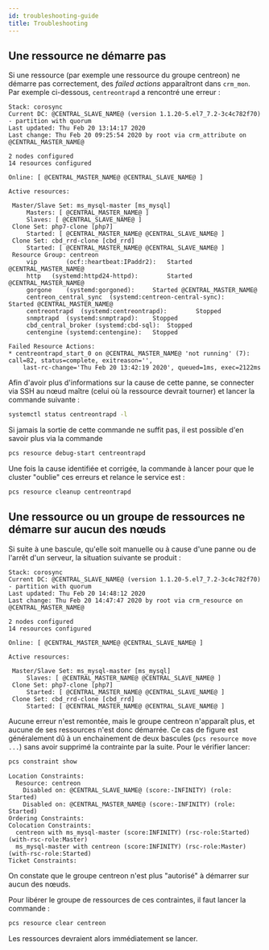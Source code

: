 ```yaml
---
id: troubleshooting-guide
title: Troubleshooting
---
```


## Une ressource ne démarre pas 

Si une ressource (par exemple une ressource du groupe centreon) ne démarre pas correctement, des *failed actions* apparaîtront dans `crm_mon`. Par exemple ci-dessous, `centreontrapd` a rencontré une erreur :

```text
Stack: corosync
Current DC: @CENTRAL_SLAVE_NAME@ (version 1.1.20-5.el7_7.2-3c4c782f70) - partition with quorum
Last updated: Thu Feb 20 13:14:17 2020
Last change: Thu Feb 20 09:25:54 2020 by root via crm_attribute	on @CENTRAL_MASTER_NAME@

2 nodes configured
14 resources configured

Online: [ @CENTRAL_MASTER_NAME@ @CENTRAL_SLAVE_NAME@ ]

Active resources:

 Master/Slave Set: ms_mysql-master [ms_mysql]
     Masters: [ @CENTRAL_MASTER_NAME@ ]
     Slaves: [ @CENTRAL_SLAVE_NAME@ ]
 Clone Set: php7-clone [php7]
     Started: [ @CENTRAL_MASTER_NAME@ @CENTRAL_SLAVE_NAME@ ]
 Clone Set: cbd_rrd-clone [cbd_rrd]
     Started: [ @CENTRAL_MASTER_NAME@ @CENTRAL_SLAVE_NAME@ ]
 Resource Group: centreon
     vip        (ocf::heartbeat:IPaddr2):	Started @CENTRAL_MASTER_NAME@
     http	(systemd:httpd24-httpd):        Started @CENTRAL_MASTER_NAME@
     gorgone    (systemd:gorgoned):     Started @CENTRAL_MASTER_NAME@
     centreon_central_sync	(systemd:centreon-central-sync):        Started @CENTRAL_MASTER_NAME@
     centreontrapd	(systemd:centreontrapd):        Stopped
     snmptrapd  (systemd:snmptrapd):    Stopped
     cbd_central_broker (systemd:cbd-sql):	Stopped
     centengine (systemd:centengine):   Stopped

Failed Resource Actions:
* centreontrapd_start_0 on @CENTRAL_MASTER_NAME@ 'not running' (7): call=82, status=complete, exitreason='',
    last-rc-change='Thu Feb 20 13:42:19 2020', queued=1ms, exec=2122ms

```

Afin d'avoir plus d'informations sur la cause de cette panne, se connecter via SSH au nœud maître (celui où la ressource devrait tourner) et lancer la commande suivante :

```bash
systemctl status centreontrapd -l
```

Si jamais la sortie de cette commande ne suffit pas, il est possible d'en savoir plus via la commande 

```bash
pcs resource debug-start centreontrapd
```

Une fois la cause identifiée et corrigée, la commande à lancer pour que le cluster "oublie" ces erreurs et relance le service est :

```bash
pcs resource cleanup centreontrapd
```

## Une ressource ou un groupe de ressources ne démarre sur aucun des nœuds

Si suite à une bascule, qu'elle soit manuelle ou à cause d'une panne ou de l'arrêt d'un serveur, la situation suivante se produit :

```text
Stack: corosync
Current DC: @CENTRAL_SLAVE_NAME@ (version 1.1.20-5.el7_7.2-3c4c782f70) - partition with quorum
Last updated: Thu Feb 20 14:48:12 2020
Last change: Thu Feb 20 14:47:47 2020 by root via crm_resource on @CENTRAL_MASTER_NAME@

2 nodes configured
14 resources configured

Online: [ @CENTRAL_MASTER_NAME@ @CENTRAL_SLAVE_NAME@ ]

Active resources:

 Master/Slave Set: ms_mysql-master [ms_mysql]
     Slaves: [ @CENTRAL_MASTER_NAME@ @CENTRAL_SLAVE_NAME@ ]
 Clone Set: php7-clone [php7]
     Started: [ @CENTRAL_MASTER_NAME@ @CENTRAL_SLAVE_NAME@ ]
 Clone Set: cbd_rrd-clone [cbd_rrd]
     Started: [ @CENTRAL_MASTER_NAME@ @CENTRAL_SLAVE_NAME@ ]
```

Aucune erreur n'est remontée, mais le groupe centreon n'apparaît plus, et aucune de ses ressources n'est donc démarrée. Ce cas de figure est généralement dû à un enchainement de deux bascules (`pcs resource move ...`) sans avoir supprimé la contrainte par la suite. Pour le vérifier lancer:

```bash
pcs constraint show
```

```text
Location Constraints:
  Resource: centreon
    Disabled on: @CENTRAL_SLAVE_NAME@ (score:-INFINITY) (role: Started)
    Disabled on: @CENTRAL_MASTER_NAME@ (score:-INFINITY) (role: Started)
Ordering Constraints:
Colocation Constraints:
  centreon with ms_mysql-master (score:INFINITY) (rsc-role:Started) (with-rsc-role:Master)
  ms_mysql-master with centreon (score:INFINITY) (rsc-role:Master) (with-rsc-role:Started)
Ticket Constraints:
```

On constate que le groupe centreon n'est plus "autorisé" à démarrer sur aucun des nœuds.

Pour libérer le groupe de ressources de ces contraintes, il faut lancer la commande :

```bash
pcs resource clear centreon
```

Les ressources devraient alors immédiatement se lancer.




